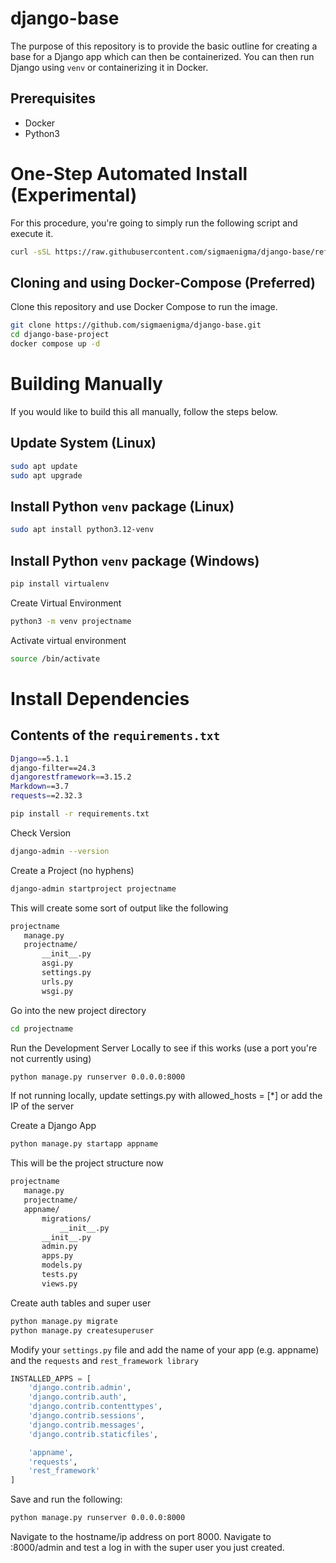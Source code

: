 # django-base
The purpose of this repository is to provide the basic outline for creating a base for a Django app which can then be containerized. You can then run Django using `venv` or containerizing it in Docker.

## Prerequisites
- Docker
- Python3

# One-Step Automated Install (Experimental)
For this procedure, you're going to simply run the following script and execute it.
```bash
curl -sSL https://raw.githubusercontent.com/sigmaenigma/django-base/refs/heads/main/install_django.py | python3
```

## Cloning and using Docker-Compose (Preferred)
Clone this repository and use Docker Compose to run the image.
```bash
git clone https://github.com/sigmaenigma/django-base.git
cd django-base-project
docker compose up -d
```

# Building Manually
If you would like to build this all manually, follow the steps below.

## Update System (Linux)
```bash
sudo apt update
sudo apt upgrade
```

## Install Python `venv` package (Linux)
```bash
sudo apt install python3.12-venv
```

## Install Python `venv` package (Windows)
```powershell
pip install virtualenv
```

Create Virtual Environment
```bash
python3 -m venv projectname
```

Activate virtual environment
```bash
source /bin/activate
```

# Install Dependencies
## Contents of the `requirements.txt`
```sh
Django==5.1.1
django-filter==24.3
djangorestframework==3.15.2
Markdown==3.7
requests==2.32.3
```

```bash
pip install -r requirements.txt 
```

Check Version
```bash
django-admin --version
```

Create a Project (no hyphens)
```bash
django-admin startproject projectname
```

This will create some sort of output like the following
```bash
projectname  
   manage.py  
   projectname/  
       __init__.py  
       asgi.py  
       settings.py  
       urls.py  
       wsgi.py
```

Go into the new project directory
```bash
cd projectname
```

Run the Development Server Locally to see if this works (use a port you're not currently using)
```bash
python manage.py runserver 0.0.0.0:8000
```

If not running locally, update settings.py with allowed_hosts = [*] or add the IP of the server

Create a Django App
```bash
python manage.py startapp appname
```

This will be the project structure now
```bash
projectname  
   manage.py
   projectname/  
   appname/
       migrations/  
           __init__.py  
       __init__.py  
       admin.py  
       apps.py  
       models.py  
       tests.py  
       views.py
```
Create auth tables and super user
```bash
python manage.py migrate
python manage.py createsuperuser
```

Modify your `settings.py` file and add the name of your app (e.g. appname) and the `requests` and `rest_framework library`
```python
INSTALLED_APPS = [
    'django.contrib.admin',
    'django.contrib.auth',
    'django.contrib.contenttypes',
    'django.contrib.sessions',
    'django.contrib.messages',
    'django.contrib.staticfiles',

    'appname',
    'requests',
    'rest_framework'
]
```

Save and run the following:
```bash
python manage.py runserver 0.0.0.0:8000
```

Navigate to the hostname/ip address on port 8000. Navigate to <host-ip>:8000/admin and test a log in with the super user you just created.
